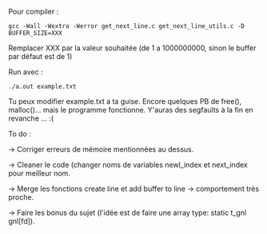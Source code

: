 Pour compiler :
```
gcc -Wall -Wextra -Werror get_next_line.c get_next_line_utils.c -D BUFFER_SIZE=XXX
```
Remplacer XXX par la valeur souhaitée (de 1 a 1000000000, sinon le buffer par défaut est de 1)

Run avec :
```
./a.out example.txt
```

Tu peux modifier example.txt a ta guise.
Encore quelques PB de free(), malloc()... mais le programme fonctionne. Y'auras des segfaults à la fin en revanche ... :(

To do :

-> Corriger erreurs de mémoire mentionnées au dessus.

-> Cleaner le code (changer noms de variables newl_index et next_index pour meilleur nom.

-> Merge les fonctions create line et add buffer to line -> comportement très proche.

-> Faire les bonus du sujet (l'idée est de faire une array type: static t_gnl	gnl[fd]).
